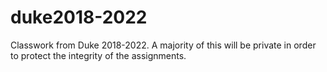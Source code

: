 # duke2018-2022
Classwork from Duke 2018-2022. A majority of this will be private in order to protect the integrity of the assignments.
